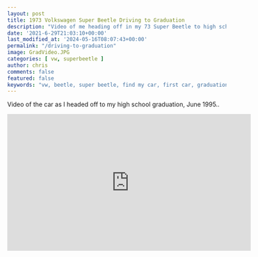 ```yaml
---
layout: post
title: 1973 Volkswagen Super Beetle Driving to Graduation
description: "Video of me heading off in my 73 Super Beetle to high school graduation June 1995"
date: '2021-6-29T21:03:10+00:00'
last_modified_at: '2024-05-16T08:07:43+00:00'
permalink: "/driving-to-graduation"
image: GradVideo.JPG
categories: [ vw, superbeetle ]
author: chris
comments: false
featured: false
keywords: "vw, beetle, super beetle, find my car, first car, graduation"
---
```

Video of the car as I headed off to my high school graduation, June 1995..

<iframe width="560" height="315" src="https://www.youtube.com/embed/bmHOURognok" title="YouTube video player" frameborder="0" allow="accelerometer; autoplay; clipboard-write; encrypted-media; gyroscope; picture-in-picture" allowfullscreen></iframe>